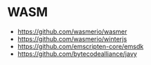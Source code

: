 
# WASM

- https://github.com/wasmerio/wasmer
- https://github.com/wasmerio/winterjs
- https://github.com/emscripten-core/emsdk
- https://github.com/bytecodealliance/javy